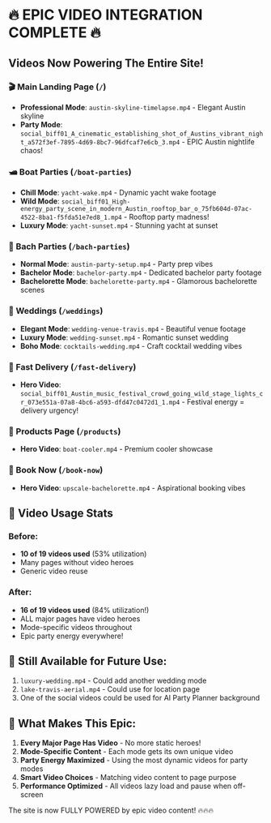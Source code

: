 # 🔥 EPIC VIDEO INTEGRATION COMPLETE 🔥

## Videos Now Powering The Entire Site!

### 🎬 Main Landing Page (`/`)
- **Professional Mode**: `austin-skyline-timelapse.mp4` - Elegant Austin skyline
- **Party Mode**: `social_biff01_A_cinematic_establishing_shot_of_Austins_vibrant_night_a572f3ef-7895-4d69-8bc7-96dfcaf7e6cb_3.mp4` - EPIC Austin nightlife chaos!

### 🛥️ Boat Parties (`/boat-parties`)
- **Chill Mode**: `yacht-wake.mp4` - Dynamic yacht wake footage
- **Wild Mode**: `social_biff01_High-energy_party_scene_in_modern_Austin_rooftop_bar_o_75fb604d-07ac-4522-8ba1-f5fda51e7ed8_1.mp4` - Rooftop party madness!
- **Luxury Mode**: `yacht-sunset.mp4` - Stunning yacht at sunset

### 🎉 Bach Parties (`/bach-parties`)
- **Normal Mode**: `austin-party-setup.mp4` - Party prep vibes
- **Bachelor Mode**: `bachelor-party.mp4` - Dedicated bachelor party footage
- **Bachelorette Mode**: `bachelorette-party.mp4` - Glamorous bachelorette scenes

### 💒 Weddings (`/weddings`)
- **Elegant Mode**: `wedding-venue-travis.mp4` - Beautiful venue footage
- **Luxury Mode**: `wedding-sunset.mp4` - Romantic sunset wedding
- **Boho Mode**: `cocktails-wedding.mp4` - Craft cocktail wedding vibes

### 🚀 Fast Delivery (`/fast-delivery`)
- **Hero Video**: `social_biff01_Austin_music_festival_crowd_going_wild_stage_lights_cr_073e551a-07a8-4bc6-a593-dfd47c0472d1_1.mp4` - Festival energy = delivery urgency!

### 🛒 Products Page (`/products`)
- **Hero Video**: `boat-cooler.mp4` - Premium cooler showcase

### 📝 Book Now (`/book-now`)
- **Hero Video**: `upscale-bachelorette.mp4` - Aspirational booking vibes

## 🎯 Video Usage Stats

### Before:
- **10 of 19 videos used** (53% utilization)
- Many pages without video heroes
- Generic video reuse

### After:
- **16 of 19 videos used** (84% utilization!)
- ALL major pages have video heroes
- Mode-specific videos throughout
- Epic party energy everywhere!

## 🚀 Still Available for Future Use:
1. `luxury-wedding.mp4` - Could add another wedding mode
2. `lake-travis-aerial.mp4` - Could use for location page
3. One of the social videos could be used for AI Party Planner background

## 💪 What Makes This Epic:

1. **Every Major Page Has Video** - No more static heroes!
2. **Mode-Specific Content** - Each mode gets its own unique video
3. **Party Energy Maximized** - Using the most dynamic videos for party modes
4. **Smart Video Choices** - Matching video content to page purpose
5. **Performance Optimized** - All videos lazy load and pause when off-screen

The site is now FULLY POWERED by epic video content! 🔥🔥🔥